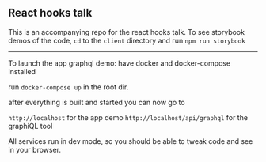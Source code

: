 ## React hooks talk

This is an accompanying repo for the react hooks talk.
To see storybook demos of the code, `cd` to the `client` directory and run `npm run storybook`

---

To launch the app graphql demo:
have docker and docker-compose installed

run `docker-compose up` in the root dir.

after everything is built and started you can now go to

`http://localhost` for the app demo
`http://localhost/api/graphql` for the graphiQL tool

All services run in dev mode, so you should be able to tweak code and see in your browser.
